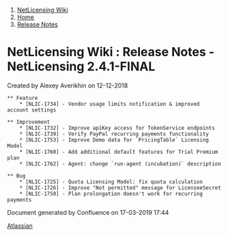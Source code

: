 1.  [NetLicensing Wiki](index.html)
2.  [Home](Home_11010214.html)
3.  [Release Notes](Release-Notes_11010240.html)

<span id="title-text"> NetLicensing Wiki : Release Notes - NetLicensing 2.4.1-FINAL </span>
===========================================================================================

Created by <span class="author"> Alexey Averikhin</span> on 12-12-2018

    ** Feature
        * [NLIC-1734] - Vendor usage limits notification & improved account settings

    ** Improvement
        * [NLIC-1732] - Improve apiKey access for TokenService endpoints
        * [NLIC-1739] - Verify PayPal recurring payments functionality
        * [NLIC-1753] - Improve Demo data for `PricingTable` Licensing Model
        * [NLIC-1760] - Add additional default features for Trial Premium plan
        * [NLIC-1762] - Agent: change `run-agent (incubation)` description

    ** Bug
        * [NLIC-1725] - Quota Licensing Model: fix quota calculation
        * [NLIC-1726] - Improve "Not permitted" message for LicenseeSecret
        * [NLIC-1750] - Plan prolongation doesn't work for recurring payments

Document generated by Confluence on 17-03-2019 17:44

[Atlassian](http://www.atlassian.com/)
